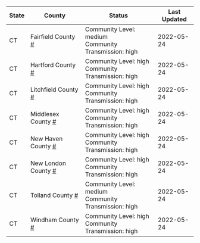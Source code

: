 State | County | Status | Last Updated
--- | --- | --- | --- 
CT | Fairfield County <a href="#fairfield_county">#</a> | <a name="fairfield_county"></a>Community Level: medium<br/>Community Transmission: high | 2022-05-24
CT | Hartford County <a href="#hartford_county">#</a> | <a name="hartford_county"></a>Community Level: high<br/>Community Transmission: high | 2022-05-24
CT | Litchfield County <a href="#litchfield_county">#</a> | <a name="litchfield_county"></a>Community Level: high<br/>Community Transmission: high | 2022-05-24
CT | Middlesex County <a href="#middlesex_county">#</a> | <a name="middlesex_county"></a>Community Level: high<br/>Community Transmission: high | 2022-05-24
CT | New Haven County <a href="#new_haven_county">#</a> | <a name="new_haven_county"></a>Community Level: high<br/>Community Transmission: high | 2022-05-24
CT | New London County <a href="#new_london_county">#</a> | <a name="new_london_county"></a>Community Level: high<br/>Community Transmission: high | 2022-05-24
CT | Tolland County <a href="#tolland_county">#</a> | <a name="tolland_county"></a>Community Level: medium<br/>Community Transmission: high | 2022-05-24
CT | Windham County <a href="#windham_county">#</a> | <a name="windham_county"></a>Community Level: high<br/>Community Transmission: high | 2022-05-24
